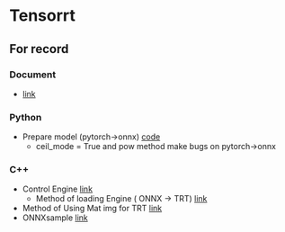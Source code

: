 # Tensorrt

## For record 

### Document

- [link](https://docs.nvidia.com/deeplearning/sdk/tensorrt-archived/tensorrt_210/tensorrt-user-guide/index.html)

### Python

- Prepare model (pytorch->onnx) [code]()
  -  ceil_mode = True and pow method make bugs on pytorch->onnx

### C++
- Control Engine [link](https://github.com/NVIDIA/TensorRT/blob/572d54f91791448c015e74a4f1d6923b77b79795/samples/common/sampleEngines.cpp#L488-L516)
  - Method of loading Engine ( ONNX -> TRT) [link](https://github.com/NVIDIA/TensorRT/blob/572d54f91791448c015e74a4f1d6923b77b79795/samples/common/sampleEngines.cpp#L488-L516)
- Method of Using Mat img for TRT [link](https://devtalk.nvidia.com/default/topic/987599/tensorrt/tensorrt-how-cv-mat-convert-to-nhcw-format-/)
- ONNXsample [link](https://github.com/NVIDIA/TensorRT/tree/572d54f91791448c015e74a4f1d6923b77b79795/samples/opensource/sampleOnnxMNIST)
